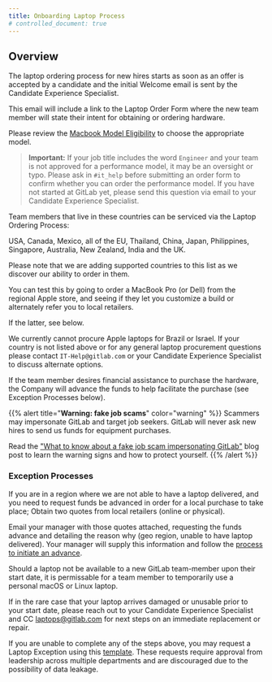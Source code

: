 ```yaml
---
title: Onboarding Laptop Process
# controlled_document: true
---
```


## Overview

The laptop ordering process for new hires starts as soon as an offer is accepted by a candidate and the initial Welcome email is sent by the Candidate Experience Specialist.

This email will include a link to the Laptop Order Form where the new team member will state their intent for obtaining or ordering hardware.

Please review the [Macbook Model Eligibility](/handbook/security/corporate/services/laptops/hardware#macbook-model-eligibility) to choose the appropriate model.

> **Important:** If your job title includes the word `Engineer` and your team is not approved for a performance model, it may be an oversight or typo. Please ask in `#it_help` before submitting an order form to confirm whether you can order the performance model. If you have not started at GitLab yet, please send this question via email to your Candidate Experience Specialist.

Team members that live in these countries can be serviced via the Laptop Ordering Process:

USA, Canada, Mexico, all of the EU, Thailand, China, Japan, Philippines, Singapore, Australia, New Zealand, India and the UK.

Please note that we are adding supported countries to this list as we discover our ability to order in them.

You can test this by going to order a MacBook Pro (or Dell) from the regional Apple store, and seeing if they let you customize a build or alternately refer you to local retailers.

If the latter, see below.

We currently cannot procure Apple laptops for Brazil or Israel. If your country is not listed above or for any general laptop procurement questions please contact `IT-Help@gitlab.com` or your Candidate Experience Specialist to discuss alternate options.

If the team member desires financial assistance to purchase the hardware, the Company will advance the funds to help facilitate the purchase (see Exception Processes below).

{{% alert title="**Warning: fake job scams**" color="warning" %}}
Scammers may impersonate GitLab and target job seekers. GitLab will never ask new hires to send us funds for equipment purchases.

Read the ["What to know about a fake job scam impersonating GitLab"](https://about.gitlab.com/blog/2023/06/29/fake-gitlab-job-scam/) blog post to learn the warning signs and how to protect yourself.
{{% /alert %}}

### Exception Processes

If you are in a region where we are not able to have a laptop delivered, and you need to request funds be advanced in order for a local purchase to take place;
Obtain two quotes from local retailers (online or physical).

Email your manager with those quotes attached, requesting the funds advance and detailing the reason why (geo region, unable to have laptop delivered).
Your manager will supply this information and follow the [process to initiate an advance](/handbook/finance/expenses/#team-member-expense-temporary-advances).

Should a laptop not be available to a new GitLab team-member upon their start date, it is permissable for a team member to temporarily use a personal macOS or Linux laptop.

If in the rare case that your laptop arrives damaged or unusable prior to your start date, please reach out to your Candidate Experience Specialist and CC [laptops@gitlab.com](mailto:laptops@gitlab.com) for next steps on an immediate replacement or repair.

If you are unable to complete any of the steps above, you may request a Laptop Exception using this [template](https://gitlab.com/gitlab-com/gl-security/security-assurance/security-risk-team/third-party-vendor-security-management/-/blob/master/.gitlab/issue_templates/Laptop%20Exception%20Request). These requests require approval from leadership across multiple departments and are discouraged due to the possibility of data leakage.
